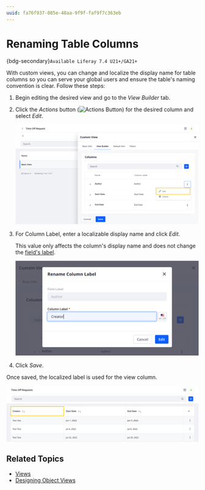 ```yaml
---
uuid: fa76f937-085e-40aa-9f9f-faf9f7c363eb
---
```

# Renaming Table Columns

{bdg-secondary}`Available Liferay 7.4 U21+/GA21+`

With custom views, you can change and localize the display name for table columns so you can serve your global users and ensure the table's naming convention is clear. Follow these steps:

1. Begin editing the desired view and go to the *View Builder* tab.

1. Click the *Actions* button (![Actions Button](../../../../images/icon-actions.png)) for the desired column and select *Edit*.

   ![Click the Actions button for the desired column and select Edit.](./renaming-table-columns/images/01.png)

1. For Column Label, enter a localizable display name and click *Edit*.

   This value only affects the column's display name and does not change the [field's label](../fields/adding-fields-to-objects.md).

   ![Enter a localizable display name and click Edit.](./renaming-table-columns/images/02.png)

1. Click *Save*.

Once saved, the localized label is used for the view column.

![The localized label is used for the view column.](./renaming-table-columns/images/03.png)

## Related Topics

* [Views](../views.md)
* [Designing Object Views](./designing-object-views.md)

